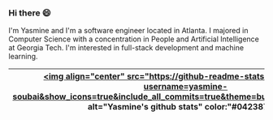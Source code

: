 ### Hi there 😄
I'm Yasmine and I'm a software engineer located in Atlanta. I majored in Computer Science with a concentration in People and Artificial Intelligence at Georgia Tech. I'm interested in full-stack development and machine learning. 

| <a href="https://github.com/yasmine-soubai/"><img align="center" src="https://github-readme-stats.vercel.app/api?username=yasmine-soubai&show_icons=true&include_all_commits=true&theme=buefy&hide_border=true" alt="Yasmine's github stats" color:"#042387" /></a> | <a href="https://github.com/yasmine-soubai/"><img align="center" src="https://github-readme-stats.vercel.app/api/top-langs/?username=yasmine-soubai&layout=compact&theme=buefy&hide_border=true" /></a> |
| ------------- | ------------- |

<br />
